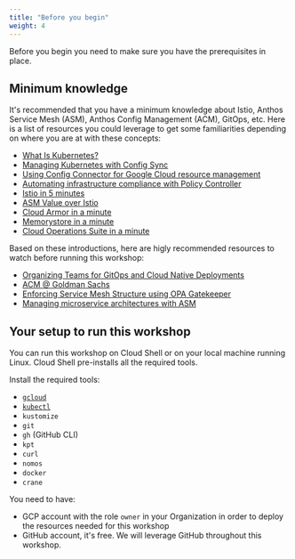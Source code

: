 ```yaml
---
title: "Before you begin"
weight: 4
---
```

Before you begin you need to make sure you have the prerequisites in place.

## Minimum knowledge

It's recommended that you have a minimum knowledge about Istio, Anthos Service Mesh (ASM), Anthos Config Management (ACM), GitOps, etc. Here is a list of resources you could leverage to get some familiarities depending on where you are at with these concepts:
- [What Is Kubernetes?](https://youtu.be/WxuvwSPSgXA)
- [Managing Kubernetes with Config Sync](https://youtu.be/_MrHbQKbPDY)
- [Using Config Connector for Google Cloud resource management](https://youtu.be/3lAOr2XdAh4)
- [Automating infrastructure compliance with Policy Controller](https://youtu.be/unu6pw5gGo0)
- [Istio in 5 minutes](https://youtu.be/hkR1M6qwpnw)
- [ASM Value over Istio](https://youtu.be/XKYUm0-eUyw)
- [Cloud Armor in a minute](https://youtu.be/fbEubYDGLYY)
- [Memorystore in a minute](https://youtu.be/ra3Vow3-HHg)
- [Cloud Operations Suite in a minute](https://youtu.be/5j8LfmRhHKQ)

Based on these introductions, here are higly recommended resources to watch before running this workshop:
- [Organizing Teams for GitOps and Cloud Native Deployments](https://youtu.be/Kl4-f1d_viY)
- [ACM @ Goldman Sachs](https://youtu.be/5ENId064XLo)
- [Enforcing Service Mesh Structure using OPA Gatekeeper](https://youtu.be/90RHTBinAFU)
- [Managing microservice architectures with ASM](https://youtu.be/OeevDBEDAIA)

## Your setup to run this workshop

You can run this workshop on Cloud Shell or on your local machine running Linux. Cloud Shell pre-installs all the required tools.

Install the required tools:
- [`gcloud`](https://cloud.google.com/sdk/docs/install)
- [`kubectl`](https://kubernetes.io/docs/tasks/tools/#kubectl)
- `kustomize`
- `git`
- `gh` (GitHub CLI)
- `kpt`
- `curl`
- `nomos`
- `docker`
- `crane`

You need to have:
- GCP account with the role `owner` in your Organization in order to deploy the resources needed for this workshop
- GitHub account, it's free. We will leverage GitHub throughout this workshop.